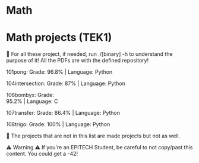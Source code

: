 # Math
Math projects (TEK1)
===================

🎯 For all these project, if needed, run ./[binary] -h to understand the purpose of it!
All the PDFs are with the defined repository!

101pong:
  Grade:
        96.8% |
  Language:
        Python

104intersection:
  Grade:
        87% |
  Language:
        Python

106bombyx:
  Grade:  
        95.2% |
  Language:
        C
 
107transfer:
  Grade:
        86.4% |
  Language:
        Python
  
108trigo:
  Grade:
        100%  |
  Language:
        Python
  
  
🚩 The projects that are not in this list are made projects but not as well.
  
⚠️ Warning ⚠️ If you're an EPITECH Student, be careful to not copy/past this content. You could get a -42!
